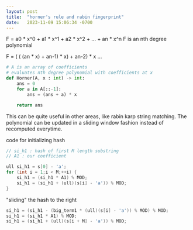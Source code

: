 ```yaml
---
layout: post
title:  "horner's rule and rabin fingerprint"
date:   2023-11-09 15:06:34 -0700
---
```

F = a0 * x^0 + a1 * x^1 + a2 * x^2 + ... + an * x^n
F is an nth degree polynomial

F = ( ( (an * x) + an-1) * x) + an-2) * x ...

```python
# A is an array of coefficients
# evaluates nth degree polynomial with coefficients at x
def Horner(A, x : int) -> int:
    ans = 0
    for a in A[::-1]:
        ans = (ans + a) * x

    return ans
```

This can be quite useful in other areas, like rabin karp string matching.
The polynomial can be updated in a sliding window fashion instead of recomputed everytime.


code for initializing hash
```c++
// si_h1 : hash of first M length substring
// A1 : our coefficient

ull si_h1 = s[0] - 'a';
for (int i = 1;i < M;++i) {
	si_h1 = (si_h1 * A1) % MOD;
	si_h1 = (si_h1 + (ull)(s[i] - 'a')) % MOD;
}
```

"sliding" the hash to the right

```c++
si_h1 = (si_h1 - (big_term1 * (ull)(s[i] - 'a')) % MOD) % MOD;
si_h1 = (si_h1 * A1) % MOD;
si_h1 = (si_h1 + (ull)(s[i + M] - 'a')) % MOD;
```
